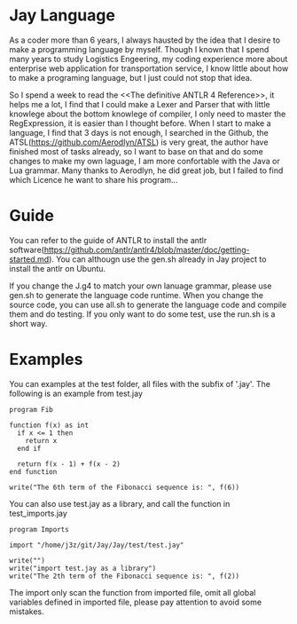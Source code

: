 # Jay Language

As a coder more than 6 years, I always hausted by the idea that I desire to make a programming language by myself. Though I known that I spend many years to study Logistics Engeering, my coding experience more about enterprise web application for  transportation service, I know little about how to make a programing language, but I just could not stop that idea.

So I spend a week to read the <<The definitive ANTLR 4 Reference>>, it helps me a lot, I find that I could make a Lexer and Parser that with little knowlege about the bottom knowlege of compiler, I only need to master the RegExpression, it is easier than I thought before. When I start to make a language, I find that 3 days is not enough, I searched in the Github, the ATSL(https://github.com/Aerodlyn/ATSL) is very great, the author have finished most of tasks already, so I want to base on that and do some changes to make my own laguage, I am more confortable with the Java or Lua grammar. Many thanks to Aerodlyn, he did great job, but I failed to find which Licence he want to share his program...

# Guide
You can refer to the guide of ANTLR to install the antlr software(https://github.com/antlr/antlr4/blob/master/doc/getting-started.md). You can althougn use the gen.sh already in Jay project to install the antlr on Ubuntu.

If you change the J.g4 to match your own lanuage grammar, please use gen.sh to generate the language code runtime. When you change the source code, you can use all.sh to generate the language code and compile them and do testing. If you only want to do some test, use the run.sh is a short way.

# Examples
You can examples at the test folder, all files with the subfix of '.jay'. The following is an example from test.jay
```
program Fib

function f(x) as int
  if x <= 1 then
    return x
  end if
  
  return f(x - 1) + f(x - 2) 
end function

write("The 6th term of the Fibonacci sequence is: ", f(6))
```
You can also use test.jay as a library, and call the function in test_imports.jay
```
program Imports

import "/home/j3z/git/Jay/Jay/test/test.jay"

write("")
write("import test.jay as a library")
write("The 2th term of the Fibonacci sequence is: ", f(2))
```
The import only scan the function from imported file, omit all global variables defined in imported file, please pay attention to avoid some mistakes.
